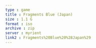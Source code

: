 ```yaml
---
type : game
title : Fragments Blue (Japan)
size : 1.1 G
format : iso
archive : zip
server : myrient
link2 : Fragments%20Blue%20%28Japan%29
---
```

